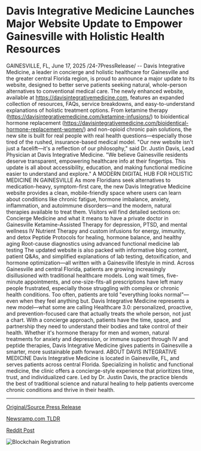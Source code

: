 # Davis Integrative Medicine Launches Major Website Update to Empower Gainesville with Holistic Health Resources

GAINESVILLE, FL, June 17, 2025 /24-7PressRelease/ -- Davis Integrative Medicine, a leader in concierge and holistic healthcare for Gainesville and the greater central Florida region, is proud to announce a major update to its website, designed to better serve patients seeking natural, whole-person alternatives to conventional medical care.  The newly enhanced website, available at https://davisintegrativemedicine.com, features an expanded collection of resources, FAQs, service breakdowns, and easy-to-understand explanations of holistic treatment options.  From ketamine therapy (https://davisintegrativemedicine.com/ketamine-infusions/) to bioidentical hormone replacement (https://davisintegrativemedicine.com/bioidentical-hormone-replacement-women/) and non-opioid chronic pain solutions, the new site is built for real people with real health questions—especially those tired of the rushed, insurance-based medical model.  "Our new website isn't just a facelift—it's a reflection of our philosophy," said Dr. Justin Davis, Lead Physician at Davis Integrative Medicine. "We believe Gainesville residents deserve transparent, empowering healthcare info at their fingertips. This update is all about accessibility, education, and making functional medicine easier to understand and explore."  A MODERN DIGITAL HUB FOR HOLISTIC MEDICINE IN GAINESVILLE  As more Floridians seek alternatives to medication-heavy, symptom-first care, the new Davis Integrative Medicine website provides a clean, mobile-friendly space where users can learn about conditions like chronic fatigue, hormone imbalance, anxiety, inflammation, and autoimmune disorders—and the modern, natural therapies available to treat them.  Visitors will find detailed sections on: Concierge Medicine and what it means to have a private doctor in Gainesville Ketamine-Assisted Therapy for depression, PTSD, and mental wellness IV Nutrient Therapy and custom infusions for energy, immunity, and detox Peptide Protocols for healing, hormone balance, and healthy aging Root-cause diagnostics using advanced functional medicine lab testing  The updated website is also packed with informative blog content, patient Q&As, and simplified explanations of lab testing, detoxification, and hormone optimization—all written with a Gainesville lifestyle in mind.  Across Gainesville and central Florida, patients are growing increasingly disillusioned with traditional healthcare models. Long wait times, five-minute appointments, and one-size-fits-all prescriptions have left many people frustrated, especially those struggling with complex or chronic health conditions. Too often, patients are told "everything looks normal"—even when they feel anything but.  Davis Integrative Medicine represents a new model—what some are calling Healthcare 3.0: personalized, proactive, and prevention-focused care that actually treats the whole person, not just a chart. With a concierge approach, patients have the time, space, and partnership they need to understand their bodies and take control of their health.  Whether it's hormone therapy for men and women, natural treatments for anxiety and depression, or immune support through IV and peptide therapies, Davis Integrative Medicine gives patients in Gainesville a smarter, more sustainable path forward.  ABOUT DAVIS INTEGRATIVE MEDICINE  Davis Integrative Medicine is located in Gainesville, FL, and serves patients across central Florida. Specializing in holistic and functional medicine, the clinic offers a concierge-style experience that prioritizes time, trust, and individualized care. Led by Dr. Justin Davis, the practice blends the best of traditional science and natural healing to help patients overcome chronic conditions and thrive in their health. 

---

[Original/Source Press Release](https://www.24-7pressrelease.com/press-release/523891/davis-integrative-medicine-launches-major-website-update-to-empower-gainesville-with-holistic-health-resources)
                    

[Newsramp.com TLDR](https://newsramp.com/curated-news/davis-integrative-medicine-launches-enhanced-website-for-holistic-healthcare/2472e33bada78c4911b92c4beac968b6) 

 



[Reddit Post](https://www.reddit.com/r/AlternativeHealthNews/comments/1ldgzgb/davis_integrative_medicine_launches_enhanced/) 



![Blockchain Registration](https://cdn.newsramp.app/24-7PressRelease/qrcode/256/17/hikeWUdz.webp)